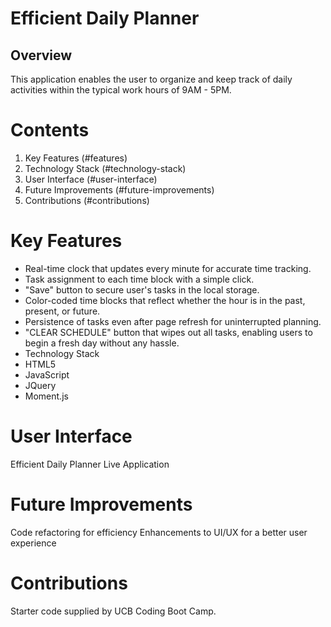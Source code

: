 # Efficient Daily Planner
## Overview
This application enables the user to organize and keep track of daily activities within the typical work hours of 9AM - 5PM.

# Contents
1. Key Features (#features)
2. Technology Stack (#technology-stack)
3. User Interface (#user-interface)
4. Future Improvements (#future-improvements)
5. Contributions (#contributions)

# Key Features

* Real-time clock that updates every minute for accurate time tracking.
* Task assignment to each time block with a simple click.
* "Save" button to secure user's tasks in the local storage.
* Color-coded time blocks that reflect whether the hour is in the past, present, or future.
* Persistence of tasks even after page refresh for uninterrupted planning.
* "CLEAR SCHEDULE" button that wipes out all tasks, enabling users to begin a fresh day without any hassle.
* Technology Stack
* HTML5
* JavaScript
* JQuery
* Moment.js

# User Interface
Efficient Daily Planner
Live Application

# Future Improvements
Code refactoring for efficiency
Enhancements to UI/UX for a better user experience

# Contributions
Starter code supplied by UCB Coding Boot Camp.
